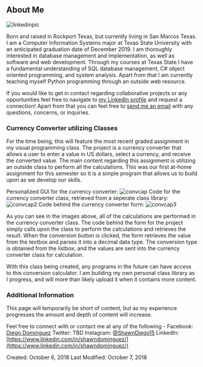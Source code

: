 ## About Me

![linkedinpic](https://user-images.githubusercontent.com/43920487/46579264-8ca97b80-c9d3-11e8-9960-f32e771fe62d.jpg)

Born and raised in Rockport Texas, but currently living in San Marcos Texas. I am a Computer Information Systems major at Texas State University with an anticipated graduation date of December 2019. I am thoroughly interested in database management and implementation, as well as software and web development. Through my courses at Texas State I have a fundamental understanding of SQL database management, C# object oriented programming, and system analysis. Apart from that I am currently teaching myself Python programming through an outside web resource.
	

If you would like to get in contact regarding collaborative projects or any opportunities feel free to navigate to [my LinkedIn profile](https://www.linkedin.com/in/shawndominguez/) and request a connection! Apart from that you can feel free to <a href="mailto:shawndiego15@gmail.com">send me an email</a> with any questions, concerns, or inquiries.


### Currency Converter utilizing Classes

For the time being, this will feature the most recent graded assignment in my visual programming class. The project is a currency converter that allows a user to enter a value in US dollars, select a currency, and receive the converted value. The main content regarding this assignment is utilizing an outside class to perform all the calculations. This was our first at-home assignment for this semester so it is a simple program that allows us to build upon as we develop our skills.

Personalized GUI for the currency converter:
![convcap](https://user-images.githubusercontent.com/43920487/46579610-d053b380-c9da-11e8-862e-3c01828fcb73.JPG)
Code for the currency converter class, retrieved from a seperate class library:
![convcap2](https://user-images.githubusercontent.com/43920487/46579608-d053b380-c9da-11e8-9872-c7f350b0926b.JPG)
Code behind the currency converter form:
![convcap3](https://user-images.githubusercontent.com/43920487/46579609-d053b380-c9da-11e8-8cc3-96be47e9c619.JPG)

As you can see in the images above, all of the calculations are performed in the currency converter class. The code behind the form for the project simply calls upon the class to perform the calculations and retrieves the result. When the conversion button is clicked, the form retrieves the value from the textbox and parses it into a decimal data type. The conversion type is obtained from the listbox, and the values are sent into the currency converter class for calculation.

With this class being created, any programs in the future can have access to this conversion calculator. I am building my own personal class library as I progress, and will more than likely upload it when it contains more content.


### Additional Information

This page will temporarily be short of content, but as my experience progresses the amount and depth of content will increase.

Feel free to connect with or contact me at any of the following -
Facebook: [Diego Dominguez](https://www.facebook.com/diego.dominguez.9277?ref=bookmarks)
Twitter: TBD
Instagram: [@ShawnDiego15](https://www.instagram.com/shawndiego15/?hl=en)
LinkedIn: [https://www.linkedin.com/in/shawndominguez/](https://www.linkedin.com/in/shawndominguez/)

Created: October 6, 2018
Last Modified: October 7, 2018

